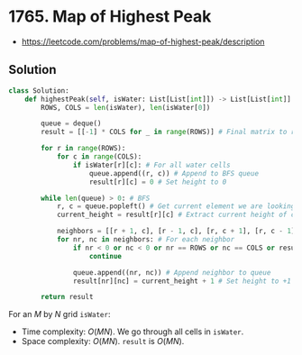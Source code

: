 # 1765. Map of Highest Peak

- https://leetcode.com/problems/map-of-highest-peak/description

## Solution

```py
class Solution:
    def highestPeak(self, isWater: List[List[int]]) -> List[List[int]]:
        ROWS, COLS = len(isWater), len(isWater[0])

        queue = deque()
        result = [[-1] * COLS for _ in range(ROWS)] # Final matrix to return

        for r in range(ROWS):
            for c in range(COLS):
                if isWater[r][c]: # For all water cells
                    queue.append((r, c)) # Append to BFS queue
                    result[r][c] = 0 # Set height to 0

        while len(queue) > 0: # BFS
            r, c = queue.popleft() # Get current element we are looking at
            current_height = result[r][c] # Extract current height of current element

            neighbors = [[r + 1, c], [r - 1, c], [r, c + 1], [r, c - 1]]
            for nr, nc in neighbors: # For each neighbor
                if nr < 0 or nc < 0 or nr == ROWS or nc == COLS or result[nr][nc] != -1: # If out of bounds or visited, skip
                    continue

                queue.append((nr, nc)) # Append neighbor to queue
                result[nr][nc] = current_height + 1 # Set height to +1 of previous height

        return result
```

For an $M$ by $N$ grid `isWater`:
- Time complexity: $O(MN)$. We go through all cells in `isWater`.
- Space complexity: $O(MN)$. `result` is $O(MN)$.
